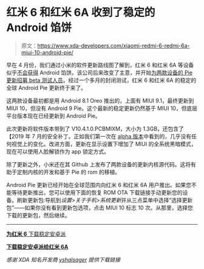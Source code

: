 # 红米 6 和红米 6A 收到了稳定的 Android 馅饼

> 原文：<https://www.xda-developers.com/xiaomi-redmi-6-redmi-6a-miui-10-android-pie/>

早在 4 月份，我们通过小米的软件更新路线图了解到，红米 6 和红米 6A 等设备似乎[不会获得](https://www.xda-developers.com/xiaomi-redmi-6-6a-s2-y2-android-pie-cancelled/) Android 馅饼。该公司后来改变了主意，并开始[为两款设备的 Pie 更新招募 beta 测试人员](https://www.xda-developers.com/xiaomi-poco-f1-android-q-mi-6-redmi-6a-pie-update-testers/)。经过一个多月的封闭测试，红米 6 和红米 6A 的稳定的全球 Android Pie 更新终于来了。

这两款设备最初都是用 Android 8.1 Oreo 推出的，上面有 MIUI 9.1，最终更新到 MIUI 10，但没有 Android 9 Pie。这个最新的稳定更新仍然基于 MIUI 10，但底层平台版本现在已经更新到 Android Pie。

此次更新将软件版本带到了 V10.4.1.0.PCBMIXM，大小为 1.3GB，还包含了【2019 年 7 月的安全补丁。正如我们第一次在 [alpha 版本](https://www.xda-developers.com/xiaomi-redmi-6-redmi-6a-alpha-builds-android-pie/)中看到的，几乎没有任何视觉上的变化。改进方面，更新在显示设置下增加了 MIUI 的全系统黑暗模式，现在可以使用人脸解锁作为 app 锁定方式。

除了更新之外，小米还在其 Github 上发布了两款设备的更新内核源代码。这将有助于定制内核的开发和基于 Pie 的 rom 的移植。

Android Pie 更新已经开始在全球范围内向红米 6 和红米 6A 用户推出。如果您不能等待更新推出，您可以使用下面的恢复 ROM OTA 下载链接手动更新您的设备。刷新更新包:导航到*设置>关于手机>系统更新*并从三点菜单中选择“选择更新包”——如果你没有看到更新包选项，点击 MIUI 10 标志 10 次。从那里，选择您下载的更新包，然后继续。

* * *

[**为红米 6** 下载稳定安卓派](http://bigota.d.miui.com/V10.4.1.0.PCGMIXM/miui_HM6Global_V10.4.1.0.PCGMIXM_ab7f048a5d_9.0.zip)

**[**下载稳定安卓派给红米 6A**](http://bigota.d.miui.com/V10.4.1.0.PCBMIXM/miui_HM6AGlobal_V10.4.1.0.PCBMIXM_cfa49fc044_9.0.zip)**

*感谢 XDA 知名开发商 [yshalsager](https://forum.xda-developers.com/member.php?u=6084385) 提供下载链接*